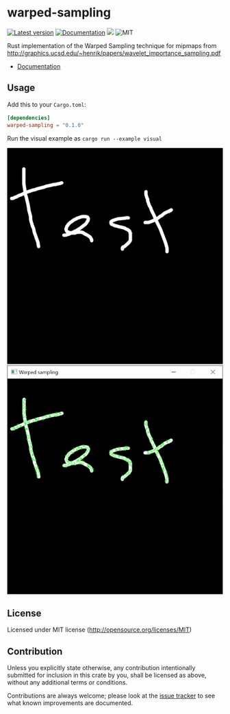 warped-sampling
========
[![Latest version](https://img.shields.io/crates/v/warped-sampling.svg)](https://crates.io/crates/warped-sampling)
[![Documentation](https://docs.rs/warped-sampling/badge.svg)](https://docs.rs/warped-sampling)
[![](https://tokei.rs/b1/github/Jasper-Bekkers/warped-sampling)](https://github.com/Jasper-Bekkers/warped-sampling)
![MIT](https://img.shields.io/badge/license-MIT-blue.svg)

Rust implementation of the Warped Sampling technique for mipmaps from http://graphics.ucsd.edu/~henrik/papers/wavelet_importance_sampling.pdf

- [Documentation](https://docs.rs/warped-sampling)

## Usage

Add this to your `Cargo.toml`:

```toml
[dependencies]
warped-sampling = "0.1.0"
```

Run the visual example as `cargo run --example visual`

![Input](readme/Input.png?raw=true "Title")
![OUtput](readme/Output.png?raw=true "Title")

## License

Licensed under MIT license (http://opensource.org/licenses/MIT)

## Contribution

Unless you explicitly state otherwise, any contribution intentionally submitted
for inclusion in this crate by you, shall be licensed as above, without any additional terms or conditions.

Contributions are always welcome; please look at the [issue tracker](https://github.com/Jasper-Bekkers/warped-sampling/issues) to see what known improvements are documented.
